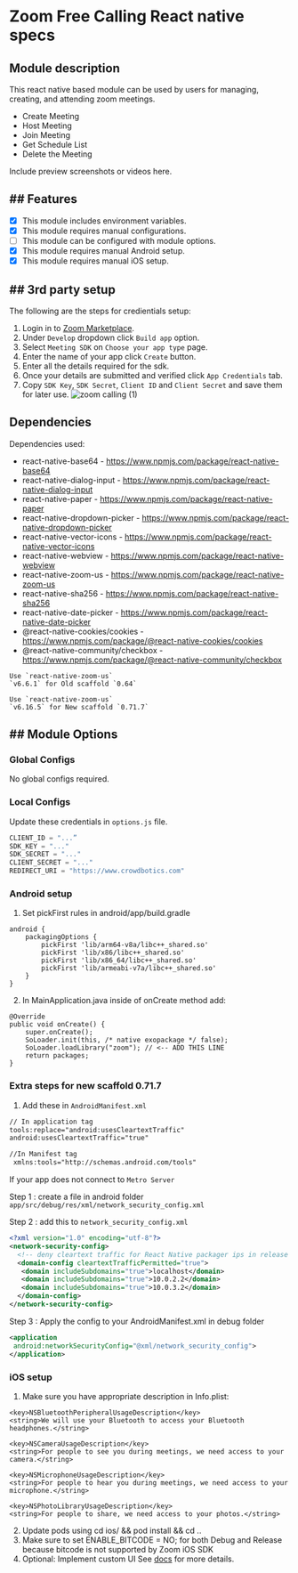 # Zoom Free Calling React native specs

## Module description

This react native based module can be used by users for managing, creating, and attending zoom meetings.

- Create Meeting
- Host Meeting
- Join Meeting
- Get Schedule List  
- Delete the Meeting

Include preview screenshots or videos here.

## ## Features

 - [X] This module includes environment variables.
 - [x] This module requires manual configurations.
 - [ ] This module can be configured with module options.
 - [x] This module requires manual Android setup.
 - [X] This module requires manual iOS setup.

## ## 3rd party setup

The following are the steps for credientials setup:
1. Login in to [Zoom Marketplace](https://marketplace.zoom.us/).
2. Under `Develop` dropdown click `Build app` option.
3. Select `Meeting SDK` on `Choose your app type` page.
4. Enter the name of your app click `Create` button.
5. Enter all the details required for the sdk.
6. Once your details are submitted and verified click `App Credentials` tab.
7. Copy `SDK Key`, `SDK Secret`, `Client ID` and `Client Secret` and save them for later use.
![zoom calling (1)](https://user-images.githubusercontent.com/120275623/228444016-9f265712-5c89-4115-bace-97b239fb11df.png)


## Dependencies

Dependencies used:

- react-native-base64 - https://www.npmjs.com/package/react-native-base64
- react-native-dialog-input - https://www.npmjs.com/package/react-native-dialog-input
- react-native-paper - https://www.npmjs.com/package/react-native-paper
- react-native-dropdown-picker - https://www.npmjs.com/package/react-native-dropdown-picker
- react-native-vector-icons - https://www.npmjs.com/package/react-native-vector-icons
- react-native-webview - https://www.npmjs.com/package/react-native-webview
- react-native-zoom-us - https://www.npmjs.com/package/react-native-zoom-us
- react-native-sha256  - https://www.npmjs.com/package/react-native-sha256
- react-native-date-picker - https://www.npmjs.com/package/react-native-date-picker
- @react-native-cookies/cookies - https://www.npmjs.com/package/@react-native-cookies/cookies
- @react-native-community/checkbox - https://www.npmjs.com/package/@react-native-community/checkbox

```
Use `react-native-zoom-us`
`v6.6.1` for Old scaffold `0.64`
```

```
Use `react-native-zoom-us`
`v6.16.5` for New scaffold `0.71.7`
```


## ## Module Options

### Global Configs

No global configs required.

### Local Configs

Update these credentials in `options.js` file.

```js
CLIENT_ID = "...”
SDK_KEY = "..."
SDK_SECRET = "..."
CLIENT_SECRET = "..."
REDIRECT_URI = "https://www.crowdbotics.com"
```

### Android setup

1. Set pickFirst rules in android/app/build.gradle
```
android {
    packagingOptions {
        pickFirst 'lib/arm64-v8a/libc++_shared.so'
        pickFirst 'lib/x86/libc++_shared.so'
        pickFirst 'lib/x86_64/libc++_shared.so'
        pickFirst 'lib/armeabi-v7a/libc++_shared.so'
    }
}
```
2. In MainApplication.java inside of onCreate method add:
```
@Override
public void onCreate() {
    super.onCreate();
    SoLoader.init(this, /* native exopackage */ false);
    SoLoader.loadLibrary("zoom"); // <-- ADD THIS LINE
    return packages;
}
```

### Extra steps for new scaffold 0.71.7

1. Add these in `AndroidManifest.xml`
```xml
// In application tag
tools:replace="android:usesCleartextTraffic"
android:usesCleartextTraffic="true"

//In Manifest tag
 xmlns:tools="http://schemas.android.com/tools"
```

If your app does not connect to `Metro Server`

Step 1 : create a file in android folder `app/src/debug/res/xml/network_security_config.xml`

Step 2 : add this to `network_security_config.xml`

```xml
<?xml version="1.0" encoding="utf-8"?>
<network-security-config>
  <!-- deny cleartext traffic for React Native packager ips in release -->
  <domain-config cleartextTrafficPermitted="true">
   <domain includeSubdomains="true">localhost</domain>
   <domain includeSubdomains="true">10.0.2.2</domain>
   <domain includeSubdomains="true">10.0.3.2</domain>
  </domain-config>
</network-security-config>
```

Step 3 : Apply the config to your AndroidManifest.xml in debug folder

```xml
<application
 android:networkSecurityConfig="@xml/network_security_config">
</application>
```


### iOS setup

1. Make sure you have appropriate description in Info.plist:
```
<key>NSBluetoothPeripheralUsageDescription</key>
<string>We will use your Bluetooth to access your Bluetooth headphones.</string>
	
<key>NSCameraUsageDescription</key>
<string>For people to see you during meetings, we need access to your camera.</string>
	
<key>NSMicrophoneUsageDescription</key>
<string>For people to hear you during meetings, we need access to your microphone.</string>
	
<key>NSPhotoLibraryUsageDescription</key>
<string>For people to share, we need access to your photos.</string>
```
2. Update pods using cd ios/ && pod install && cd ..
3. Make sure to set ENABLE_BITCODE = NO; for both Debug and Release because bitcode is not supported by Zoom iOS SDK
4. Optional: Implement custom UI See [docs](https://marketplace.zoom.us/docs/sdk/native-sdks/iOS/mastering-zoom-sdk/in-meeting-function/customized-in-meeting-ui/overview/) for more details.
